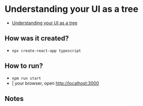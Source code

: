 # Understanding your UI as a tree

* [Understanding your UI as a tree](/src/content/learn/understanding-your-ui-as-a-tree.md)

## How was it created?

* `npx create-react-app typescript`

## How to run?

* `npm run start`
* | your browser, open [http://localhost:3000](http://localhost:3000)

## Notes
